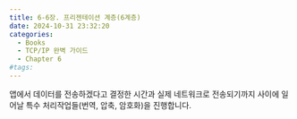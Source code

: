 ```yaml
---
title: 6-6장. 프리젠테이션 계층(6계층)
date: 2024-10-31 23:32:20
categories:
  - Books
  - TCP/IP 완벽 가이드
  - Chapter 6
#tags:
---
```

앱에서 데이터를 전송하겠다고 결정한 시간과 실제 네트워크로 전송되기까지 사이에 일어날 특수 처리작업들(번역, 압축, 암호화)을 진행합니다.
